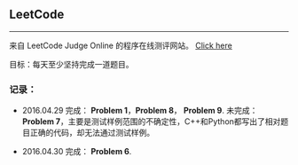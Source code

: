 ## LeetCode

----
来自 LeetCode Judge Online 的程序在线测评网站。 [Click here](https://leetcode.com/)

目标：每天至少坚持完成一道题目。

### 记录：
* 2016.04.29
完成： **Problem 1**，**Problem 8**， **Problem 9**.
未完成： **Problem 7**，主要是测试样例范围的不确定性，C++和Python都写出了相对题目正确的代码，却无法通过测试样例。

* 2016.04.30
完成： **Problem 6**.
